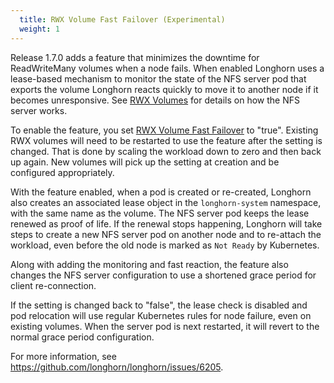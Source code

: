 ```yaml
---
  title: RWX Volume Fast Failover (Experimental)
  weight: 1
---
```


Release 1.7.0 adds a feature that minimizes the downtime for ReadWriteMany volumes when a node fails.  When enabled Longhorn uses a lease-based mechanism to monitor the state of the NFS server pod that exports the volume Longhorn reacts quickly to move it to another node if it becomes unresponsive.  See [RWX Volumes](../../nodes-and-volumes/volumes/rwx-volumes) for details on how the NFS server works.

To enable the feature, you set [RWX Volume Fast Failover](../../references/settings#rwx-volume-fast-failover-experimental) to "true".  Existing RWX volumes will need to be restarted to use the feature after the setting is changed.  That is done by scaling the workload down to zero and then back up again.  New volumes will pick up the setting at creation and be configured appropriately.  

With the feature enabled, when a pod is created or re-created, Longhorn also creates an associated lease object in the `longhorn-system` namespace, with the same name as the volume.  The NFS server pod keeps the lease renewed as proof of life.  If the renewal stops happening, Longhorn will take steps to create a new NFS server pod on another node and to re-attach the workload, even before the old node is marked as `Not Ready` by Kubernetes.

Along with adding the monitoring and fast reaction, the feature also changes the NFS server configuration to use a shortened grace period for client re-connection.

If the setting is changed back to "false", the lease check is disabled and pod relocation will use regular Kubernetes rules for node failure, even on existing volumes.  When the server pod is next restarted, it will revert to the normal grace period configuration.

For more information, see https://github.com/longhorn/longhorn/issues/6205.

